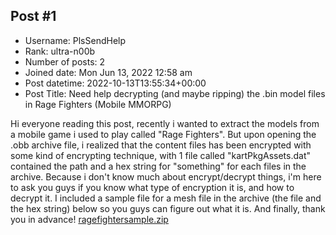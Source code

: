 ## Post #1
- Username: PlsSendHelp
- Rank: ultra-n00b
- Number of posts: 2
- Joined date: Mon Jun 13, 2022 12:58 am
- Post datetime: 2022-10-13T13:55:34+00:00
- Post Title: Need help decrypting (and maybe ripping) the .bin model files in Rage Fighters (Mobile MMORPG)

Hi everyone reading this post, recently i wanted to extract the models from a mobile game i used to play called "Rage Fighters". But upon opening the .obb archive file, i realized that the content files has been encrypted with some kind of encrypting technique, with 1 file called "kartPkgAssets.dat" contained the path and a hex string for "something" for each files in the archive. Because i don't know much about encrypt/decrypt things, i'm here to ask you guys if you know what type of encryption it is, and how to decrypt it. I included a sample file for a mesh file in the archive (the file and the hex string) below so you guys can figure out what it is. And finally, thank you in advance!
[ragefightersample.zip](https://xentaxbackup.github.io/file/22907_ragefightersample.zip)
